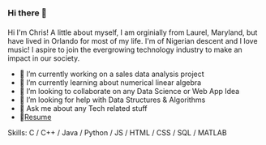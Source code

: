 ### Hi there 👋
#### 
Hi I'm Chris! A little about myself, I am orginially from Laurel, Maryland, but have lived in Orlando for most of my life. I'm of Nigerian descent and I love music! I aspire to join the evergrowing technology industry to make an impact in our society.

- 🔭 I’m currently working on a sales data analysis project
- 🌱 I’m currently learning about numerical linear algebra
- 👯 I’m looking to collaborate on any Data Science or Web App Idea
- 🤔 I’m looking for help with Data Structures & Algorithms
- 💬 Ask me about any Tech related stuff
- 📄[Resume](https://christophernwokoye.netlify.app/assets/Resume.pdf)

Skills: C / C++ / Java / Python / JS / HTML / CSS / SQL / MATLAB

<!--
**cnwokoye1/cnwokoye1** is a ✨ _special_ ✨ repository because its `README.md` (this file) appears on your GitHub profile.

Here are some ideas to get you started:

- 🔭 I’m currently working on ...
- 🌱 I’m currently learning ...
- 👯 I’m looking to collaborate on ...
- 🤔 I’m looking for help with ...
- 💬 Ask me about ...
- 📫 How to reach me: ...
- 😄 Pronouns: ...
- ⚡ Fun fact: ...
-->
